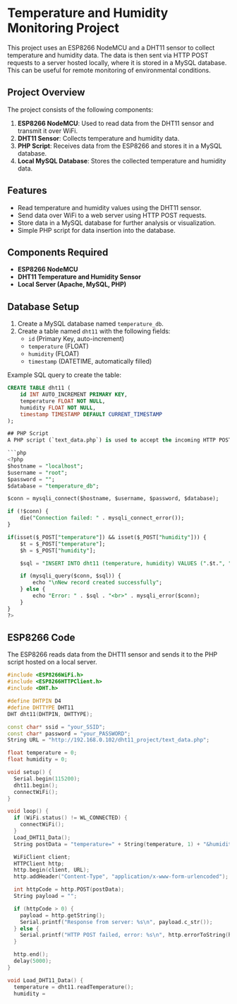 # Temperature and Humidity Monitoring Project

This project uses an ESP8266 NodeMCU and a DHT11 sensor to collect temperature and humidity data. The data is then sent via HTTP POST requests to a server hosted locally, where it is stored in a MySQL database. This can be useful for remote monitoring of environmental conditions.

## Project Overview

The project consists of the following components:
1. **ESP8266 NodeMCU**: Used to read data from the DHT11 sensor and transmit it over WiFi.
2. **DHT11 Sensor**: Collects temperature and humidity data.
3. **PHP Script**: Receives data from the ESP8266 and stores it in a MySQL database.
4. **Local MySQL Database**: Stores the collected temperature and humidity data.

## Features
- Read temperature and humidity values using the DHT11 sensor.
- Send data over WiFi to a web server using HTTP POST requests.
- Store data in a MySQL database for further analysis or visualization.
- Simple PHP script for data insertion into the database.

## Components Required
- **ESP8266 NodeMCU**
- **DHT11 Temperature and Humidity Sensor**
- **Local Server (Apache, MySQL, PHP)**

## Database Setup
1. Create a MySQL database named `temperature_db`.
2. Create a table named `dht11` with the following fields:
   - `id` (Primary Key, auto-increment)
   - `temperature` (FLOAT)
   - `humidity` (FLOAT)
   - `timestamp` (DATETIME, automatically filled)

Example SQL query to create the table:
```sql
CREATE TABLE dht11 (
    id INT AUTO_INCREMENT PRIMARY KEY,
    temperature FLOAT NOT NULL,
    humidity FLOAT NOT NULL,
    timestamp TIMESTAMP DEFAULT CURRENT_TIMESTAMP
);

## PHP Script
A PHP script (`text_data.php`) is used to accept the incoming HTTP POST request from the ESP8266 and insert the data into the MySQL database.

```php
<?php
$hostname = "localhost";
$username = "root";
$password = "";
$database = "temperature_db";

$conn = mysqli_connect($hostname, $username, $password, $database);

if (!$conn) {
    die("Connection failed: " . mysqli_connect_error());
}

if(isset($_POST["temperature"]) && isset($_POST["humidity"])) {
    $t = $_POST["temperature"];
    $h = $_POST["humidity"];

    $sql = "INSERT INTO dht11 (temperature, humidity) VALUES (".$t.", ".$h.")";

    if (mysqli_query($conn, $sql)) {
        echo "\nNew record created successfully";
    } else {
        echo "Error: " . $sql . "<br>" . mysqli_error($conn);
    }
}
?>
```

## ESP8266 Code
The ESP8266 reads data from the DHT11 sensor and sends it to the PHP script hosted on a local server.

```cpp
#include <ESP8266WiFi.h>
#include <ESP8266HTTPClient.h>
#include <DHT.h>

#define DHTPIN D4
#define DHTTYPE DHT11
DHT dht11(DHTPIN, DHTTYPE);

const char* ssid = "your_SSID";
const char* password = "your_PASSWORD";
String URL = "http://192.168.0.102/dht11_project/text_data.php";

float temperature = 0;
float humidity = 0;

void setup() {
  Serial.begin(115200);
  dht11.begin();
  connectWiFi();
}

void loop() {
  if (WiFi.status() != WL_CONNECTED) {
    connectWiFi();
  }
  Load_DHT11_Data();
  String postData = "temperature=" + String(temperature, 1) + "&humidity=" + String(humidity, 1);

  WiFiClient client;
  HTTPClient http;
  http.begin(client, URL);
  http.addHeader("Content-Type", "application/x-www-form-urlencoded");

  int httpCode = http.POST(postData);
  String payload = "";

  if (httpCode > 0) {
    payload = http.getString();
    Serial.printf("Response from server: %s\n", payload.c_str());
  } else {
    Serial.printf("HTTP POST failed, error: %s\n", http.errorToString(httpCode).c_str());
  }

  http.end();
  delay(5000);
}

void Load_DHT11_Data() {
  temperature = dht11.readTemperature();
  humidity =

